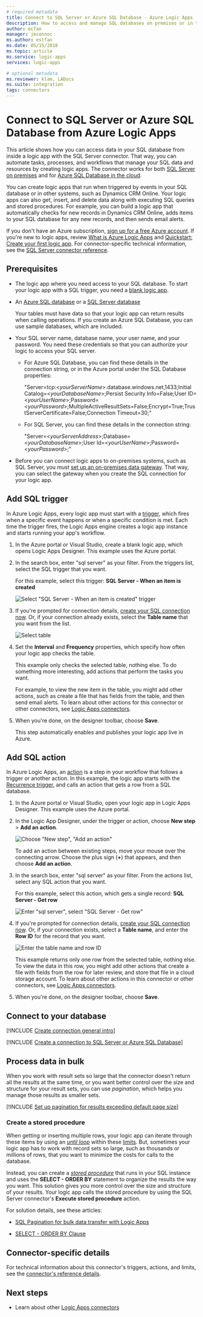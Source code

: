 ```yaml
---
# required metadata
title: Connect to SQL Server or Azure SQL Database - Azure Logic Apps | Microsoft Docs
description: How to access and manage SQL databases on premises or in the cloud by automating workflows with Azure Logic Apps
author: ecfan
manager: jeconnoc
ms.author: estfan
ms.date: 05/15/2018
ms.topic: article
ms.service: logic-apps
services: logic-apps

# optional metadata
ms.reviewer: klam, LADocs
ms.suite: integration
tags: connectors
---
```


# Connect to SQL Server or Azure SQL Database from Azure Logic Apps

This article shows how you can access data in your SQL database 
from inside a logic app with the SQL Server connector. 
That way, you can automate tasks, processes, and workflows 
that manage your SQL data and resources by creating logic apps. 
The connector works for both 
[SQL Server on premises](https://docs.microsoft.com/sql/sql-server/sql-server-technical-documentation) 
and for [Azure SQL Database in the cloud](https://docs.microsoft.com/azure/sql-database/sql-database-technical-overview). 

You can create logic apps that run when triggered by events in 
your SQL database or in other systems, such as Dynamics CRM Online. 
Your logic apps can also get, insert, and delete data along with executing 
SQL queries and stored procedures. For example, you can build a logic 
app that automatically checks for new records in Dynamics CRM Online, 
adds items to your SQL database for any new records, and then sends email alerts.

If you don't have an Azure subscription, 
<a href="https://azure.microsoft.com/free/" target="_blank">sign up for a free Azure account</a>. 
If you're new to logic apps, review 
[What is Azure Logic Apps](../logic-apps/logic-apps-overview.md) 
and [Quickstart: Create your first logic app](../logic-apps/quickstart-create-first-logic-app-workflow.md). 
For connector-specific technical information, see the 
<a href="https://docs.microsoft.com/connectors/sql/" target="blank">SQL Server connector reference</a>.

## Prerequisites

* The logic app where you need access to your SQL database. 
To start your logic app with a SQL trigger, you need a [blank logic app](../logic-apps/quickstart-create-first-logic-app-workflow.md). 

* An [Azure SQL database](../sql-database/sql-database-get-started-portal.md) 
or a [SQL Server database](https://docs.microsoft.com/sql/relational-databases/databases/create-a-database) 

  Your tables must have data so that your logic app can return 
  results when calling operations. If you create an Azure SQL Database, 
  you can use sample databases, which are included. 

* Your SQL server name, database name, your user name, and your password. 
You need these credentials so that you can authorize your logic to access your SQL server. 

  * For Azure SQL Database, you can find these details in the connection string, 
  or in the Azure portal under the SQL Database properties:

    "Server=tcp:<*yourServerName*>.database.windows.net,1433;Initial Catalog=<*yourDatabaseName*>;Persist Security Info=False;User ID=<*yourUserName*>;Password=<*yourPassword*>;MultipleActiveResultSets=False;Encrypt=True;TrustServerCertificate=False;Connection Timeout=30;"

  * For SQL Server, you can find these details in the connection string: 

    "Server=<*yourServerAddress*>;Database=<*yourDatabaseName*>;User Id=<*yourUserName*>;Password=<*yourPassword*>;"

* Before you can connect logic apps to on-premises systems, such as SQL Server, you must 
[set up an on-premises data gateway](../logic-apps/logic-apps-gateway-install.md). 
That way, you can select the gateway when you create the SQL connection for your logic app.

<a name="add-sql-trigger"></a>

## Add SQL trigger

In Azure Logic Apps, every logic app must start with a 
[trigger](../logic-apps/logic-apps-overview.md#logic-app-concepts), 
which fires when a specific event happens or when a 
specific condition is met. Each time the trigger fires, 
the Logic Apps engine creates a logic app instance 
and starts running your app's workflow.

1. In the Azure portal or Visual Studio, 
create a blank logic app, which opens Logic Apps Designer. 
This example uses the Azure portal.

2. In the search box, enter "sql server" as your filter. 
From the triggers list, select the SQL trigger that you want. 

   For this example, select this trigger: 
   **SQL Server - When an item is created**

   ![Select "SQL Server - When an item is created" trigger](./media/connectors-create-api-sqlazure/sql-server-trigger.png)

3. If you're prompted for connection details, 
   [create your SQL connection now](#create-connection). 
   Or, if your connection already exists, 
   select the **Table name** that you want from the list.

   ![Select table](./media/connectors-create-api-sqlazure/azure-sql-database-table.png)

4. Set the **Interval** and **Frequency** properties, 
which specify how often your logic app checks the table.

   This example only checks the selected table, nothing else. 
   To do something more interesting, add actions that perform the tasks you want. 
   
   For example, to view the new item in the table, 
   you might add other actions, such as create a file 
   that has fields from the table, and then send email alerts. 
   To learn about other actions for this connector or other connectors, see 
   [Logic Apps connectors](../connectors/apis-list.md).

5. When you're done, on the designer toolbar, choose **Save**. 

   This step automatically enables and publishes your logic app live in Azure. 

<a name="add-sql-action"></a>

## Add SQL action

In Azure Logic Apps, an [action](../logic-apps/logic-apps-overview.md#logic-app-concepts) 
is a step in your workflow that follows a trigger or another action. 
In this example, the logic app starts with the 
[Recurrence trigger](../connectors/connectors-native-recurrence.md), 
and calls an action that gets a row from a SQL database.

1. In the Azure portal or Visual Studio, 
open your logic app in Logic Apps Designer. 
This example uses the Azure portal.

2. In the Logic App Designer, under the trigger or action, 
choose **New step** > **Add an action**.

   ![Choose "New step", "Add an action"](./media/connectors-create-api-sqlazure/add-action.png)
   
   To add an action between existing steps, 
   move your mouse over the connecting arrow. 
   Choose the plus sign (**+**) that appears, 
   and then choose **Add an action**.

2. In the search box, enter "sql server" as your filter. 
From the actions list, select any SQL action that you want. 

   For this example, select this action, which gets a single record: 
   **SQL Server - Get row**

   ![Enter "sql server", select "SQL Server - Get row"](./media/connectors-create-api-sqlazure/select-sql-get-row.png) 

3. If you're prompted for connection details, 
   [create your SQL connection now](#create-connection). 
   Or, if your connection exists, select a **Table name**, 
   and enter the **Row ID** for the record that you want.

   ![Enter the table name and row ID](./media/connectors-create-api-sqlazure/table-row-id.png)
   
   This example returns only one row from the selected table, nothing else. 
   To view the data in this row, you might add other actions 
   that create a file with fields from the row for later review, 
   and store that file in a cloud storage account. To learn about 
   other actions in this connector or other connectors, see 
   [Logic Apps connectors](../connectors/apis-list.md).

4. When you're done, on the designer toolbar, choose **Save**. 

<a name="create-connection"></a>

## Connect to your database

[!INCLUDE [Create connection general intro](../../includes/connectors-create-connection-general-intro.md)]

[!INCLUDE [Create a connection to SQL Server or Azure SQL Database](../../includes/connectors-create-api-sqlazure.md)]

## Process data in bulk

When you work with result sets so large that the connector 
doesn't return all the results at the same time, 
or you want better control over the size and structure for your result sets, 
you can use *pagination*, which helps you manage those results as smaller sets. 

[!INCLUDE [Set up pagination for results exceeding default page size](../../includes/connectors-pagination-bulk-data-transfer.md)]

### Create a stored procedure

When getting or inserting multiple rows, your logic 
app can iterate through these items by using an 
[*until loop*](../logic-apps/logic-apps-control-flow-loops.md#until-loop) 
within these [limits](../logic-apps/logic-apps-limits-and-config.md). 
But, sometimes your logic app has to work with record sets so large, 
such as thousands or millions of rows, that you want to minimize the 
costs for calls to the database. 

Instead, you can create a <a href="https://docs.microsoft.com/sql/relational-databases/stored-procedures/stored-procedures-database-engine" target="blank">*stored procedure*</a> that runs in your SQL instance and uses 
the **SELECT - ORDER BY** statement to organize the results the way you want. 
This solution gives you more control over the size and structure of your results. 
Your logic app calls the stored procedure by using the SQL Server 
connector's **Execute stored procedure** action. 

For solution details, see these articles:

* <a href="https://social.technet.microsoft.com/wiki/contents/articles/40060.sql-pagination-for-bulk-data-transfer-with-logic-apps.aspx" target="_blank">SQL Pagination for bulk data transfer with Logic Apps</a>

* <a href="https://docs.microsoft.com/sql/t-sql/queries/select-order-by-clause-transact-sql" target="_blank">SELECT - ORDER BY Clause</a>

## Connector-specific details

For technical information about this connector's triggers, actions, 
and limits, see the [connector's reference details](/connectors/sql/). 

## Next steps

* Learn about other [Logic Apps connectors](../connectors/apis-list.md)

